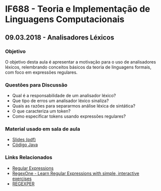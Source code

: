# IF688 - Teoria e Implementação de Linguagens Computacionais

## 09.03.2018 - Analisadores Léxicos

### Objetivo

O objetivo desta aula é apresentar a motivação para o uso de analisadores léxicos, relembrando conceitos básicos da teoria de linguagens formais, com foco em expressões regulares.

### Questões para Discussão

- Qual é a responsabilidade de um analisador léxico? 
- Que tipo de erros um analisador léxico sinaliza? 
- Quais as razões para separarmos análise léxica de sintática?
- O que caracteriza um token? 
- Como especificar tokens usando expressões regulares?

### Material usado em sala de aula

- [Slides (pdf)](https://drive.google.com/open?id=19JplqHS4VID1RAzB6n7ia9xJTuHtcoVG)
- [Código Java](https://github.com/if688/if688.github.io/tree/master/2018.1/2018-03-09/infixa-posfixa)

### Links Relacionados

- [Regular Expressions](https://en.wikipedia.org/wiki/Regular_expression)
- [RegexOne - Learn Regular Expressions with simple, interactive exercises](https://regexone.com/)
- [REGEXPER](https://regexper.com/)